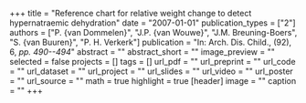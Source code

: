 +++
title = "Reference chart for relative weight change to detect hypernatraemic dehydration"
date = "2007-01-01"
publication_types = ["2"]
authors = ["P. {van Dommelen}", "J.P. {van Wouwe}", "J.M. Breuning-Boers", "S. {van Buuren}", "P. H. Verkerk"]
publication = "In: Arch. Dis. Child., (92), 6, _pp. 490--494_"
abstract = ""
abstract_short = ""
image_preview = ""
selected = false
projects = []
tags = []
url_pdf = ""
url_preprint = ""
url_code = ""
url_dataset = ""
url_project = ""
url_slides = ""
url_video = ""
url_poster = ""
url_source = ""
math = true
highlight = true
[header]
image = ""
caption = ""
+++
